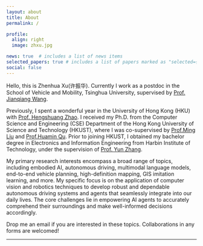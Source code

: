 ```yaml
---
layout: about
title: About
permalink: /

profile:
  align: right
  image: zhxu.jpg

news: true  # includes a list of news items
selected_papers: true # includes a list of papers marked as "selected={true}"
social: false
---
```


Hello, this is Zhenhua Xu(许振华). Currently I work as a postdoc in the School of Vehicle and Mobility, Tsinghua University, supervised by [Prof. Jianqiang Wang](https://scholar.google.com/citations?user=5mUoFN0AAAAJ&hl=en).

Previously, I spent a wonderful year in the University of Hong Kong (HKU) with [Prof. Hengshuang Zhao](https://hszhao.github.io/). I received my Ph.D. from the Computer Science and Engineering (CSE) Department of the Hong Kong University of Science and Technology (HKUST), where I was co-supervised by [Prof.Ming Liu](https://facultyprofiles.ust.hk/profiles.php?profile=ming-liu-eelium) and [Prof.Huamin Qu](http://huamin.org/). Prior to joining HKUST, I obtained my bachelor degree in Electronics and Information Engineering from Harbin Institute of Technology, under the supervision of [Prof. Yun Zhang](https://www.researchgate.net/profile/Yun-Zhang-72).

My primary research interests encompass a broad range of topics, including embodied AI, autonomous driving, multimodal language models, end-to-end vehicle planning, high-definition mapping, GIS imitation learning, and more. My specific focus is on the application of computer vision and robotics techniques to develop robust and dependable autonomous driving systems and agents that seamlessly integrate into our daily lives. The core challenges lie in empowering AI agents to accurately comprehend their surroundings and make well-informed decisions accordingly.

<!-- My research insterests widely lie in high-definition map automatic generation, image-to-graph detection, computer vision, imitation learing, autonomous driving, robotics, GIS, aerial image understanding, etc. Specifically, I aim to apply computer vision approaches and robotics techniques to automatically generate vector maps (e.g., standard-definition map and high-definition map) for autonomous driving systems. The key task is detecting the graph of target objects (e.g., road, road boundary, lane centerline, etc) from input images or data sequences. -->

Drop me an email if you are interested in these topics. Collaborations in any forms are welcomed!

<!-- **<span style="color:purple"> Now I am looking for postdoc positions on robotics/autonomous driving/GIS/aerial image understanding/computer vision/etc. </span>** -->

<hr>